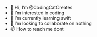 - 👋 Hi, I’m @CodingCatCreates
- 👀 I’m interested in coding
- 🌱 I’m currently learning swift
- 💞️ I’m looking to collaborate on nothing
- 📫 How to reach me dont

<!---
CodingCatCreates/CodingCatCreates is a ✨ special ✨ repository because its `README.md` (this file) appears on your GitHub profile.
You can click the Preview link to take a look at your changes.
--->

